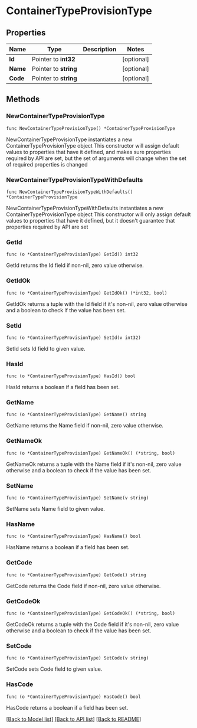 # ContainerTypeProvisionType

## Properties

Name | Type | Description | Notes
------------ | ------------- | ------------- | -------------
**Id** | Pointer to **int32** |  | [optional] 
**Name** | Pointer to **string** |  | [optional] 
**Code** | Pointer to **string** |  | [optional] 

## Methods

### NewContainerTypeProvisionType

`func NewContainerTypeProvisionType() *ContainerTypeProvisionType`

NewContainerTypeProvisionType instantiates a new ContainerTypeProvisionType object
This constructor will assign default values to properties that have it defined,
and makes sure properties required by API are set, but the set of arguments
will change when the set of required properties is changed

### NewContainerTypeProvisionTypeWithDefaults

`func NewContainerTypeProvisionTypeWithDefaults() *ContainerTypeProvisionType`

NewContainerTypeProvisionTypeWithDefaults instantiates a new ContainerTypeProvisionType object
This constructor will only assign default values to properties that have it defined,
but it doesn't guarantee that properties required by API are set

### GetId

`func (o *ContainerTypeProvisionType) GetId() int32`

GetId returns the Id field if non-nil, zero value otherwise.

### GetIdOk

`func (o *ContainerTypeProvisionType) GetIdOk() (*int32, bool)`

GetIdOk returns a tuple with the Id field if it's non-nil, zero value otherwise
and a boolean to check if the value has been set.

### SetId

`func (o *ContainerTypeProvisionType) SetId(v int32)`

SetId sets Id field to given value.

### HasId

`func (o *ContainerTypeProvisionType) HasId() bool`

HasId returns a boolean if a field has been set.

### GetName

`func (o *ContainerTypeProvisionType) GetName() string`

GetName returns the Name field if non-nil, zero value otherwise.

### GetNameOk

`func (o *ContainerTypeProvisionType) GetNameOk() (*string, bool)`

GetNameOk returns a tuple with the Name field if it's non-nil, zero value otherwise
and a boolean to check if the value has been set.

### SetName

`func (o *ContainerTypeProvisionType) SetName(v string)`

SetName sets Name field to given value.

### HasName

`func (o *ContainerTypeProvisionType) HasName() bool`

HasName returns a boolean if a field has been set.

### GetCode

`func (o *ContainerTypeProvisionType) GetCode() string`

GetCode returns the Code field if non-nil, zero value otherwise.

### GetCodeOk

`func (o *ContainerTypeProvisionType) GetCodeOk() (*string, bool)`

GetCodeOk returns a tuple with the Code field if it's non-nil, zero value otherwise
and a boolean to check if the value has been set.

### SetCode

`func (o *ContainerTypeProvisionType) SetCode(v string)`

SetCode sets Code field to given value.

### HasCode

`func (o *ContainerTypeProvisionType) HasCode() bool`

HasCode returns a boolean if a field has been set.


[[Back to Model list]](../README.md#documentation-for-models) [[Back to API list]](../README.md#documentation-for-api-endpoints) [[Back to README]](../README.md)


